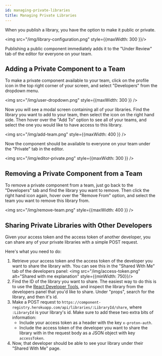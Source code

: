```yaml
---
id: managing-private-libraries
title: Managing Private Libraries
---
```


When you publish a library, you have the option to make it public or private.

<img src="/img/library-configuration.png" style={{maxWidth: 300 }}/>

Publishing a public component immediately adds it to the "Under Review" tab of the editor for everyone on your team.

## Adding a Private Component to a Team

To make a private component available to your team, click on the profile icon in the top right corner of your screen, and select "Developers" from the dropdown menu.

<img src="/img/user-dropdown.png" style={{maxWidth: 300 }} />

Now you will see a modal screen containing all of your libraries. Find the library you want to add to your team, then select the icon on the right hand side. Then hover over the "Add To" option to see all of your teams, and select the one you would like to have access to this library.

<img src="/img/add-team.png" style={{maxWidth: 400 }} />

Now the component should be available to everyone on your team under the "Private" tab in the editor.

<img src="/img/editor-private.png" style={{maxWidth: 300 }} />

## Removing a Private Component from a Team

To remove a private component from a team, just go back to the "Developers" tab and find the library you want to remove. Then click the right hand icon again, hover over the "Remove From" option, and select the team you want to remove this library from.

<img src="/img/remove-team.png" style={{maxWidth: 400 }} />

## Sharing Private Libraries with Other Developers

Given your access token and the access token of another developer, you can share any of your private libraries with a simple POST request.

Here's what you need to do:

1. Retrieve your access token and the access token of the developer you want to share the library with. You can see this in the "Shared With Me" tab of the developers panel:
   <img src="/img/access-token.png" alt="Shared with me explanation" style={{minWidth: 750}}/>
2. Find the ID of the library you want to share. The easiest way to do this is to use the [React Developer Tools](https://chrome.google.com/webstore/detail/react-developer-tools/fmkadmapgofadopljbjfkapdkoienihi?hl=en), and inspect the library from the developers panel that you'd like to share. Under "props", search for the library, and then it's id.
3. Make a POST request to `https://component-registry.herokuapp.com/api/libraries/:LibraryId/share`, where `:LibraryId` is your library's id. Make sure to add these two extra bits of information:
   - Include your access token as a header with the key `x-proton-auth`.
   - Include the access token of the developer you want to share the library with in the request body as a JSON object with key `accessToken`.
4. Now, that developer should be able to see your library under their "Shared With Me" page.
